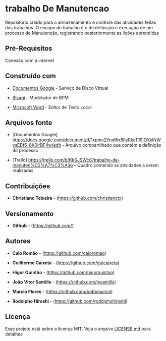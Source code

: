 # trabalho De Manutencao

Repositório criado para o armazenamento e controle das atividades feitas dos trabalhos.
O escopo do trabalho é o de definição e execução de um processo de Manutenção, registrando posteriormente as lições aprendidas

## Pré-Requisitos

Conexão com a internet

## Construído com

* [Documentos Google](https://www.google.com/intl/pt-BR_ALL/drive/) -  Serviço de Disco Virtual

* [Bizagi](https://www.bizagi.com/pt) -  Modelador de BPM

* [Microsoft Word](https://products.office.com/pt-br/word) - Editor de Texto Local

## Arquivos fonte

* [Documentos Google] https://docs.google.com/document/d/1xpmv2YnnWx6lIyRkcT19jOYkINWysEBf5-6K0lrBF4w/edit -  Arquivo compartilhado que contém a definição do processo

* [Trello] https://trello.com/b/KkSJSWcO/trabalho-de-manuten%C3%A7%C3%A3o -  Quadro contendo as atividades a serem realizadas

## Contribuições

* **Christiano Teixeira** - (https://github.com/christianotx)

## Versionamento

* **Github** - (https://github.com/)

## Autores

* **Caio Romão** - (https://github.com/caioromao)

* **Guilherme Caixeta** - (https://github.com/guicaixeta)

* **Higor Quintão** - (https://github.com/higorquintao)

* **João Vitor Santillo** - (https://github.com/jvsantillo)

* **Marcio Flores** - (https://github.com/bobbmarcio)

* **Rodolpho Hiroshi** - (https://github.com/rodolphohiroshi)

## Licença

Esse projeto está sobre a licença MIT. Veja o arquivo [LICENSE.md](LICENSE.md) para detalhes
